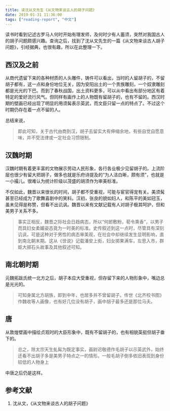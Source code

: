 ```yaml
---
title: 读沈从文先生《从文物来谈古人的胡子问题》
date: 2019-01-31 11:36:00
tags: ["reading-report", "中文"]
---
```


读书时看到记述古罗马人何时开始有理发师，及何时少有人蓄须，突然对我国古人的胡子问题颇感兴趣。查询之后，找到了沈从文先生的一篇《从文物来谈古人胡子问题》，引经据典，也很有趣，所以在此整理一下。

##  西汉及之前

从商代遗留下来的各种材质的人头雕件，铸件可以看出，当时的人留胡子的，不留胡子都有，这一点和身份地位无关，因为安阳出土的一个贵族雕刻，一个奴隶雕刻都是光光的下巴。而到了春秋战国，出土资料更多，可以从中看出有部分地区有着特定的爱好流行风气。但同样有画作上的人物既有留胡子的，也有不留的。西汉时期的壁画已经出现了明显的用须髯表示英武，而文臣只留一点的特点了。不过这个时期仍存在着一点不留的人。

总结来说，

>即此可知，关于古代由商到汉，胡子去留实大有伸缩余地，有些自觉自愿意味，并不受法律或一定社会习惯限制。

##  汉魏时期

汉魏时期有着更丰富的文物展示劳动人民形象，各行各业极少见留胡子的。上流阶层也很少有留大把胡子，做多也就是乐府诗提及的“为人洁白晰，颇有须”，也就是一小撮儿。很难认为统计阶级以茂盛的胡须作为审美标准。

不仅如此，魏晋以来很长的时间，胡子都不受重视，可能与宦官得宠有关。美须髯甚至已经成为了歌舞喜剧中的笑料。汉初，张良的貌如妇人，和陈平的美如冠玉，虽未见得是称赞，但看不出讥讽。魏晋以来有文献记载有人对胡子极其呵护，但和美男子关系不多。

> 事实正相反，魏晋之际社会日趋病态，所以“何郎敷粉，荀令熏香”，以男子而具妇女柔媚姿态竟为一时美的标准。史传叙述到这一点时，尽管具有深刻讥讽，可是这种对于男性的病态审美观，在社会中却继续发生显明影响，直到南北朝末期。这从《世说》记载潘安上街，妇女掷果满车，左思入市，群妪大掷石头故事及其他叙述可知。

##  南北朝时期

元魏拓跋氏统一北方之后，胡子本应大受重视，但存留下来的人物形象中，嘴边总是光光的。

> 可知身属北方胡族，即到中年，也居多并不曾留胡子。传世《北齐校书图》作魏收等人画像，也有好几位没有胡子，画中胡子最多还是那位马夫。

## 唐

从敦煌壁画中描绘贞观时的大臣形象中，既有不留胡子的，也有相貌英挺但胡子垂下的。

>总之，除太宗天生虬髯为既定事实，画尉迟敬德作毛胡子以示英武外，始终还看不出胡子多是美男子特点之一的情形。一般毛胡子倒多依旧表现到身份较低的人物身上

中唐之后仍是这样。

##  参考文献

1. 沈从文，《从文物来谈古人的胡子问题》